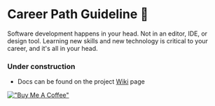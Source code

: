 # Career Path Guideline :ghost:
Software development happens in your head. Not in an editor, IDE, or design tool. Learning new skills and new technology is critical to your career, and it's all in your head.

### Under construction
- Docs can be found on the project [Wiki](https://github.com/Milancho/CareerPathGuideline/wiki) page

[!["Buy Me A Coffee"](https://www.buymeacoffee.com/assets/img/custom_images/orange_img.png)](https://www.buymeacoffee.com/milanco)
